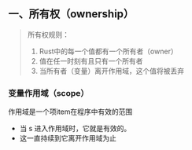 ## 一、所有权（ownership）

> 所有权规则：
>
> 1. Rust中的每一个值都有一个所有者（owner）
> 2. 值在任一时刻有且只有一个所有者
> 3. 当所有者（变量）离开作用域，这个值将被丢弃

### 变量作用域（scope）

作用域是一个项item在程序中有效的范围

- 当 s 进入作用域时，它就是有效的。
- 这一直持续到它离开作用域为止